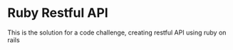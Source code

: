 # Ruby Restful API
This is the solution for a code challenge, creating restful API using ruby on rails
